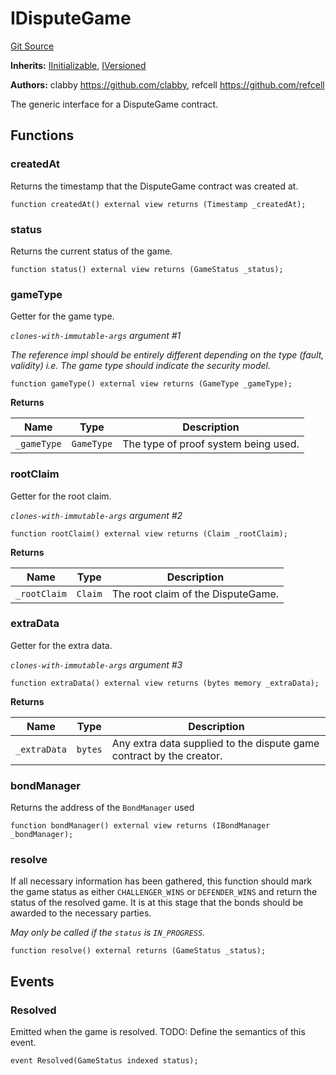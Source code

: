 # IDisputeGame
[Git Source](https://github.com/ethereum-optimism/optimism/blob/c6ae546047e96fbfd2d0f78febba2885aab34f5f/src/interfaces/IDisputeGame.sol)

**Inherits:**
[IInitializable](/src/interfaces/IInitializable.sol/interface.IInitializable.md), [IVersioned](/src/interfaces/IVersioned.sol/interface.IVersioned.md)

**Authors:**
clabby <https://github.com/clabby>, refcell <https://github.com/refcell>

The generic interface for a DisputeGame contract.


## Functions
### createdAt

Returns the timestamp that the DisputeGame contract was created at.


```solidity
function createdAt() external view returns (Timestamp _createdAt);
```

### status

Returns the current status of the game.


```solidity
function status() external view returns (GameStatus _status);
```

### gameType

Getter for the game type.

*`clones-with-immutable-args` argument #1*

*The reference impl should be entirely different depending on the type (fault, validity)
i.e. The game type should indicate the security model.*


```solidity
function gameType() external view returns (GameType _gameType);
```
**Returns**

|Name|Type|Description|
|----|----|-----------|
|`_gameType`|`GameType`|The type of proof system being used.|


### rootClaim

Getter for the root claim.

*`clones-with-immutable-args` argument #2*


```solidity
function rootClaim() external view returns (Claim _rootClaim);
```
**Returns**

|Name|Type|Description|
|----|----|-----------|
|`_rootClaim`|`Claim`|The root claim of the DisputeGame.|


### extraData

Getter for the extra data.

*`clones-with-immutable-args` argument #3*


```solidity
function extraData() external view returns (bytes memory _extraData);
```
**Returns**

|Name|Type|Description|
|----|----|-----------|
|`_extraData`|`bytes`|Any extra data supplied to the dispute game contract by the creator.|


### bondManager

Returns the address of the `BondManager` used


```solidity
function bondManager() external view returns (IBondManager _bondManager);
```

### resolve

If all necessary information has been gathered, this function should mark the game
status as either `CHALLENGER_WINS` or `DEFENDER_WINS` and return the status of
the resolved game. It is at this stage that the bonds should be awarded to the
necessary parties.

*May only be called if the `status` is `IN_PROGRESS`.*


```solidity
function resolve() external returns (GameStatus _status);
```

## Events
### Resolved
Emitted when the game is resolved.
TODO: Define the semantics of this event.


```solidity
event Resolved(GameStatus indexed status);
```

